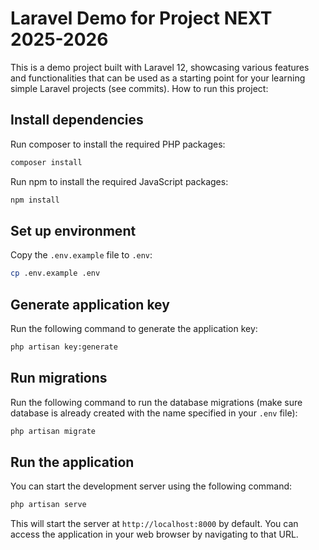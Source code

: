 # Laravel Demo for Project NEXT 2025-2026
This is a demo project built with Laravel 12, showcasing various features and functionalities that can be used as a starting point for your learning simple Laravel projects (see commits). How to run this project:
## Install dependencies
Run composer to install the required PHP packages:

```bash
composer install
```
Run npm to install the required JavaScript packages:

```bash
npm install
```
## Set up environment
Copy the `.env.example` file to `.env`:

```bash
cp .env.example .env
```
## Generate application key
Run the following command to generate the application key:

```bash
php artisan key:generate
```
## Run migrations
Run the following command to run the database migrations (make sure database is already created with the name specified in your `.env` file):
```bash
php artisan migrate
```

## Run the application
You can start the development server using the following command:
```bash
php artisan serve
```
This will start the server at `http://localhost:8000` by default. You can access the application in your web browser by navigating to that URL.
